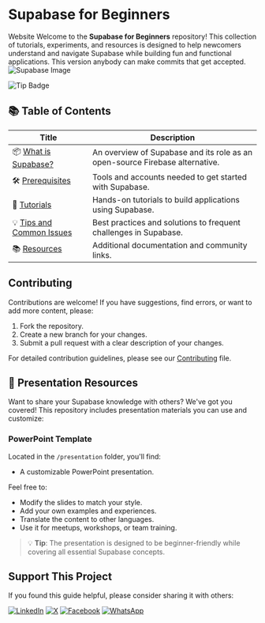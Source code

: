 # Supabase for Beginners

Website<a href=""></a>
Welcome to the **Supabase for Beginners** repository! This collection of tutorials, experiments, and resources is designed to help newcomers understand and navigate Supabase while building fun and functional applications.
This version anybody can make commits that get accepted.
![Supabase Image](assets/supabase-for-beginners.png)

![Tip Badge](https://img.shields.io/badge/Tip-All%20info%20is%20available%20on%20the%20internet!-blue)

## 📚 Table of Contents

| Title                                                   | Description                                                                 |
|---------------------------------------------------------|-----------------------------------------------------------------------------|
| 📦 [What is Supabase?](docs/supabase-introduction.md)        | An overview of Supabase and its role as an open-source Firebase alternative.|
| 🛠️ [Prerequisites](docs/prerequisites.md)               | Tools and accounts needed to get started with Supabase.                     |
| 📘 [Tutorials](tutorials/tutorials-overview.md)         | Hands-on tutorials to build applications using Supabase.                    |
| 💡 [Tips and Common Issues](docs/tips-and-common-issues.md) | Best practices and solutions to frequent challenges in Supabase.            |
| 📚 [Resources](docs/resources.md)                       | Additional documentation and community links.                               |

## Contributing

Contributions are welcome! If you have suggestions, find errors, or want to add more content, please:

1. Fork the repository.
2. Create a new branch for your changes.
3. Submit a pull request with a clear description of your changes.

For detailed contribution guidelines, please see our [Contributing](Contributing.md) file.

## 🎯 Presentation Resources

Want to share your Supabase knowledge with others? We've got you covered! This repository includes presentation materials you can use and customize:

### PowerPoint Template

Located in the `/presentation` folder, you'll find:

- A customizable PowerPoint presentation.

Feel free to:

- Modify the slides to match your style.
- Add your own examples and experiences.
- Translate the content to other languages.
- Use it for meetups, workshops, or team training.

> 💡 **Tip**: The presentation is designed to be beginner-friendly while covering all essential Supabase concepts.

## Support This Project

If you found this guide helpful, please consider sharing it with others:

[![LinkedIn](https://img.shields.io/badge/Share-LinkedIn-blue?style=for-the-badge&logo=linkedin)](https://www.linkedin.com/shareArticle?title=Supabase%20for%20Beginners&url=https://github.com/lukepadiachy/supabase-for-beginners)
[![X](https://img.shields.io/badge/Share-X-1DA1F2?style=for-the-badge&logo=twitter)](https://twitter.com/intent/tweet?text=Check%20out%20this%20Supabase%20guide%20for%20beginners!%20https://github.com/lukepadiachy/supabase-for-beginners)
[![Facebook](https://img.shields.io/badge/Share-Facebook-1877F2?style=for-the-badge&logo=facebook)](https://www.facebook.com/sharer/sharer.php?u=https://github.com/lukepadiachy/supabase-for-beginners)
[![WhatsApp](https://img.shields.io/badge/Share-WhatsApp-25D366?style=for-the-badge&logo=whatsapp)](https://api.whatsapp.com/send?text=Check%20out%20this%20Supabase%20guide%20for%20beginners!%20https://github.com/lukepadiachy/supabase-for-beginners)

